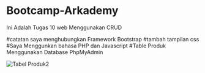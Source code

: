 # Bootcamp-Arkademy
Ini Adalah Tugas 10 web Menggunakan CRUD

#catatan saya menghubungkan Framework Bootstrap
#tambah tampilan css
#Saya Menggunkan bahasa PHP dan Javascript
#Table Produk Menggunakan Database PhpMyAdmin

![Tabel Produk2](https://user-images.githubusercontent.com/40534274/86369311-70ba3300-bca8-11ea-9e1e-af6a86a46f7f.JPG)


<?php
 $server = "localhost";
 $user = "root";
 $pass = "";
 $database = "arkademy";

 $koneksi = mysqli_connect($server, $user, $pass, $database)or die(mysqli_error($koneksi));

//jika tombol simpan klick
 if(isset($_POST['bsimpan']))
 {
     ///pengujian apakah data akan diedit  atau disimpan baru
     if($_GET['hal'] == "edit")
     {
           //data akan diedit
          $edit = mysqli_query($koneksi, "UPDATE produk set
                                          nama_produk = '$_POST[tnama_produk]',
                                          keterangan = '$_POST[tketerangan]',
                                          harga = '$_POST[tharga]',
                                          jumlah = '$_POST[tjumlah]'
                                        WHERE id_produk = '$_GET[id]'
                                         ");
 
